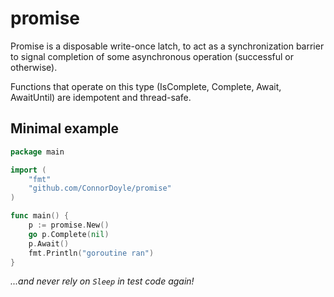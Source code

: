 # promise

Promise is a disposable write-once latch, to act as a synchronization
barrier to signal completion of some asynchronous operation
(successful or otherwise).

Functions that operate on this type (IsComplete, Complete,
Await, AwaitUntil) are idempotent and thread-safe.

## Minimal example

```go
package main

import (
	"fmt"
	"github.com/ConnorDoyle/promise"
)

func main() {
	p := promise.New()
	go p.Complete(nil)
	p.Await()
	fmt.Println("goroutine ran")
}
```

_...and never rely on `Sleep` in test code again!_
